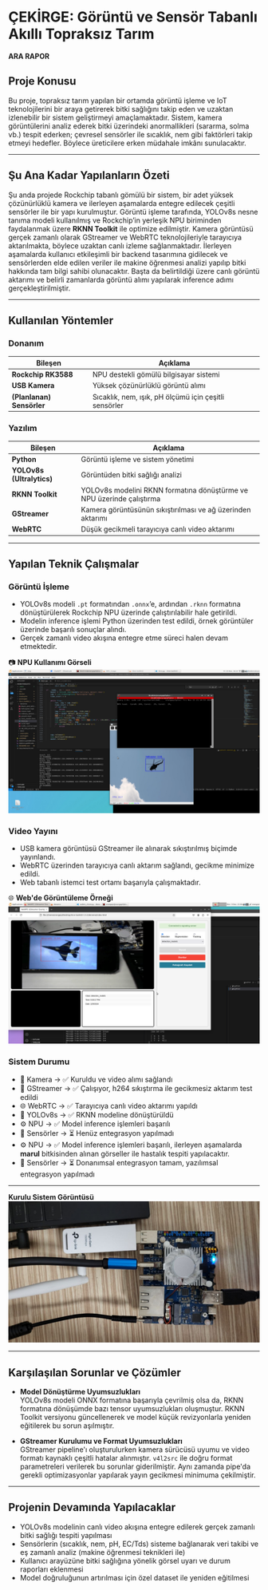 # ÇEKİRGE: Görüntü ve Sensör Tabanlı Akıllı Topraksız Tarım  
**ARA RAPOR**

## Proje Konusu
Bu proje, topraksız tarım yapılan bir ortamda görüntü işleme ve IoT teknolojilerini bir araya getirerek bitki sağlığını takip eden ve uzaktan izlenebilir bir sistem geliştirmeyi amaçlamaktadır. Sistem, kamera görüntülerini analiz ederek bitki üzerindeki anormallikleri (sararma, solma vb.) tespit ederken; çevresel sensörler ile sıcaklık, nem gibi faktörleri takip etmeyi hedefler. Böylece üreticilere erken müdahale imkânı sunulacaktır.

---

## Şu Ana Kadar Yapılanların Özeti  
Şu anda projede Rockchip tabanlı gömülü bir sistem, bir adet yüksek çözünürlüklü kamera ve ilerleyen aşamalarda entegre edilecek çeşitli sensörler ile bir yapı kurulmuştur. Görüntü işleme tarafında, YOLOv8s nesne tanıma modeli kullanılmış ve Rockchip’in yerleşik NPU biriminden faydalanmak üzere **RKNN Toolkit** ile optimize edilmiştir. Kamera görüntüsü gerçek zamanlı olarak GStreamer ve WebRTC teknolojileriyle tarayıcıya aktarılmakta, böylece uzaktan canlı izleme sağlanmaktadır. İlerleyen aşamalarda kullanıcı etkileşimli bir backend tasarımına gidilecek ve sensörlerden elde edilen veriler ile makine öğrenmesi analizi yapılıp bitki hakkında tam bilgi sahibi olunacaktır. Başta da belirtildiği üzere canlı görüntü aktarımı ve belirli zamanlarda görüntü alımı yapılarak inference adımı gerçekleştirilmiştir.

---

## Kullanılan Yöntemler

### Donanım  
| Bileşen | Açıklama |
|--------|----------|
| **Rockchip RK3588** | NPU destekli gömülü bilgisayar sistemi |
| **USB Kamera** | Yüksek çözünürlüklü görüntü alımı |
| **(Planlanan) Sensörler** | Sıcaklık, nem, ışık, pH ölçümü için çeşitli sensörler |

### Yazılım  
| Bileşen | Açıklama |
|--------|----------|
| **Python** | Görüntü işleme ve sistem yönetimi |
| **YOLOv8s (Ultralytics)** | Görüntüden bitki sağlığı analizi |
| **RKNN Toolkit** | YOLOv8s modelini RKNN formatına dönüştürme ve NPU üzerinde çalıştırma |
| **GStreamer** | Kamera görüntüsünün sıkıştırılması ve ağ üzerinden aktarımı |
| **WebRTC** | Düşük gecikmeli tarayıcıya canlı video aktarımı |

---

## Yapılan Teknik Çalışmalar  

### Görüntü İşleme  
- YOLOv8s modeli `.pt` formatından `.onnx`’e, ardından `.rknn` formatına dönüştürülerek Rockchip NPU üzerinde çalıştırılabilir hale getirildi.  
- Modelin inference işlemi Python üzerinden test edildi, örnek görüntüler üzerinde başarılı sonuçlar alındı.  
- Gerçek zamanlı video akışına entegre etme süreci halen devam etmektedir.

📷 **NPU Kullanımı Görseli**  
![NPU Kullanımı](./figures/npu_kullanimi.png)

### Video Yayını  
- USB kamera görüntüsü GStreamer ile alınarak sıkıştırılmış biçimde yayınlandı.  
- WebRTC üzerinden tarayıcıya canlı aktarım sağlandı, gecikme minimize edildi.  
- Web tabanlı istemci test ortamı başarıyla çalışmaktadır.

🌐 **Web'de Görüntüleme Örneği**  
![Web'de Görüntüleme](./figures/webde_goruntuleme.png)

### Sistem Durumu  
- 📸 Kamera → ✅ Kuruldu ve video alımı sağlandı  
- 📡 GStreamer → ✅ Çalışıyor, h264 sıkıştırma ile gecikmesiz aktarım test edildi  
- 🌐 WebRTC → ✅ Tarayıcıya canlı video aktarımı yapıldı  
- 🤖 YOLOv8s → ✅ RKNN modeline dönüştürüldü  
- ⚙️ NPU → ✅ Model inference işlemleri başarılı  
- 🌿 Sensörler → ⏳ Henüz entegrasyon yapılmadı
- ⚙️ NPU → ✅ Model inference işlemleri başarılı, ilerleyen aşamalarda **marul** bitkisinden alınan görseller ile hastalık tespiti yapılacaktır.  
- 🌿 Sensörler → ⏳ Donanımsal entegrasyon tamam, yazılımsal entegrasyon yapılmadı  
---

**Kurulu Sistem Görüntüsü**
![Sistem Goruntusu](./figures/rockchip_sistem.jpg)

---

## Karşılaşılan Sorunlar ve Çözümler  
- **Model Dönüştürme Uyumsuzlukları**  
  YOLOv8s modeli ONNX formatına başarıyla çevrilmiş olsa da, RKNN formatına dönüşümde bazı tensor uyumsuzlukları oluşmuştur. RKNN Toolkit versiyonu güncellenerek ve model küçük revizyonlarla yeniden eğitilerek bu sorun aşılmıştır.

- **GStreamer Kurulumu ve Format Uyumsuzlukları**  
  GStreamer pipeline'ı oluşturulurken kamera sürücüsü uyumu ve video formatı kaynaklı çeşitli hatalar alınmıştır. `v4l2src` ile doğru format parametreleri verilerek bu sorunlar giderilmiştir. Aynı zamanda pipe'da gerekli optimizasyonlar yapılarak yayın gecikmesi minimuma çekilmiştir.

---

## Projenin Devamında Yapılacaklar  
- YOLOv8s modelinin canlı video akışına entegre edilerek gerçek zamanlı bitki sağlığı tespiti yapılması  
- Sensörlerin (sıcaklık, nem, pH, EC/Tds) sisteme bağlanarak veri takibi ve eş zamanlı analiz (makine öğrenmesi teknikleri ile)
- Kullanıcı arayüzüne bitki sağlığına yönelik görsel uyarı ve durum raporları eklenmesi  
- Model doğruluğunun artırılması için özel dataset ile yeniden eğitilmesi
